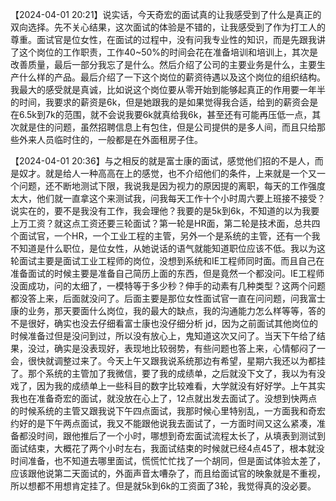 
【2024-04-01 20:21】说实话，今天奇宏的面试真的让我感受到了什么是真正的双向选择。先不关心结果，这次面试的体验是不错的，让我感受到了作为打工人的尊重。面试官是位女性，在面试的过程中，没有问我专业性的知识，而是先跟我讲了这个岗位的工作职责，工作40~50%的时间会花在准备培训和培训上，其次是改善质量，最后一部分我忘了是什么。然后介绍了公司的主要业务是什么，主要生产什么样的产品。最后介绍了一下这个岗位的薪资待遇以及这个岗位的组织结构。我最大的感受就是真诚，比如说这个岗位要从零开始到能够起真正的作用要一年半的时间，我要求的薪资是6k，但是她跟我的是如果觉得我合适，给到的薪资会是在6.5k到7k的范围，就不会说我要6k就真给我6k，甚至还有可能再压低一点，其次就是住的问题，虽然招聘信息上有包住，但是公司提供的是多人间，而且只给那些外来人员临时住的，一般都是在外面租房子住。


【2024-04-01 20:36】与之相反的就是富士康的面试，感觉他们招的不是人，而是奴才。就是给人一种高高在上的感觉，也不介绍他们的条件，上来就是一个又一个问题，还不断地测试下限，我说我是因为视力的原因提的离职，每天的工作强度太大，他们就一直拿这个来测试我，问我每天工作十个小时周六要上班接不接受？说实在的，要不是我没有工作，我会理他？我要的是5k到6k，不知道的以为我要上万工资？就这点工资还要三轮面试？第一轮是HR面，第二轮是技术面，总共四个面试官，一个HR，一个工业工程的主管，另外一个是系统的主管，还有一个我不知道是什么职位，是位女性，从她说话的语气就能知道职位应该不低。我以为这轮面试主要是面试工业工程师的岗位，没想到系统和IE工程师同时面。而且自己在准备面试的时候主要是准备自己简历上面的东西，但是竟然一个都没问。IE工程师没面成功，问的太细了，一模特等于多少秒？伸手的动素有几种类型？这两个问题都没答上来，后面就没问了。后面主要是那位女性面试官一直在问问题，问我富士康的业务，那天要面什么岗位，我的最大的缺点，我的沟通能力怎么样等等，答的不是很好，确实也没去仔细看富士康也没仔细分析 jd，因为之前面试其他岗位的时候准备过但是没问到过，所以没有放心上，鬼知道这次又问了。当天下午给了结果，没过，确实是没表现好，表现地比较弱势，有些问题也答上来，心情郁闷了一会，很快就调整过来了。今天上午又跟我说系统那边有希望，星期六我还以为都挂了。那个系统的主管加了我微信，要了我的成绩单，之后就没下文了，我以为有没戏了，因为我的成绩单上一些科目的数字比较难看，大学就没有好好学。上午其实我也在准备奇宏的面试，就没放在心上了，12点就出发去面试了。没想到快两点的时候系统的主管又跟我说下午四点面试，我那时候心里特别乱，一方面我和奇宏约好的是下午两点面试，我又不能跟他说我去面试了，一方面时间又这么紧凑，准备都没时间，跟他推后了一个小时，哪想到奇宏面试流程太长了，从填表到测试到面试结束，大概花了两个小时左右，我面试结束的时候就已经4点45了，根本就没时间准备，也不知道去哪里面试，慌慌忙忙找了一个胡同，但是面试体验太差了，应该跟他说第二天面试的，外面声音太嘈杂了，而且给面试官的映象就是不重视，所以想都不用想肯定挂了。但是就5k到6k的工资面了3轮，我觉得真的没必要。

